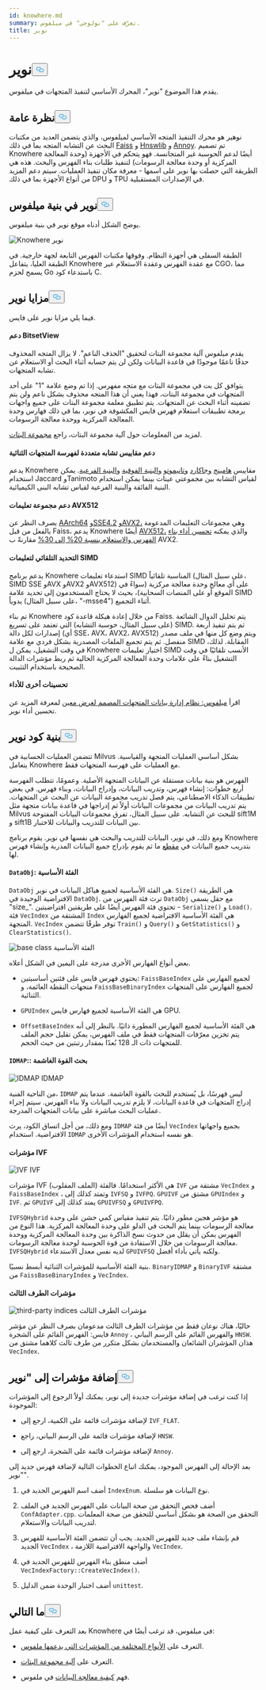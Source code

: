 ```yaml
---
id: knowhere.md
summary: تعرّف على "نولوجي" في ميلفوس.
title: نوير
---
```

<h1 id="Knowhere" class="common-anchor-header">نوير<button data-href="#Knowhere" class="anchor-icon" translate="no">
      <svg translate="no"
        aria-hidden="true"
        focusable="false"
        height="20"
        version="1.1"
        viewBox="0 0 16 16"
        width="16"
      >
        <path
          fill="#0092E4"
          fill-rule="evenodd"
          d="M4 9h1v1H4c-1.5 0-3-1.69-3-3.5S2.55 3 4 3h4c1.45 0 3 1.69 3 3.5 0 1.41-.91 2.72-2 3.25V8.59c.58-.45 1-1.27 1-2.09C10 5.22 8.98 4 8 4H4c-.98 0-2 1.22-2 2.5S3 9 4 9zm9-3h-1v1h1c1 0 2 1.22 2 2.5S13.98 12 13 12H9c-.98 0-2-1.22-2-2.5 0-.83.42-1.64 1-2.09V6.25c-1.09.53-2 1.84-2 3.25C6 11.31 7.55 13 9 13h4c1.45 0 3-1.69 3-3.5S14.5 6 13 6z"
        ></path>
      </svg>
    </button></h1><p>يقدم هذا الموضوع "نوير"، المحرك الأساسي لتنفيذ المتجهات في ميلفوس.</p>
<h2 id="Overview" class="common-anchor-header">نظرة عامة<button data-href="#Overview" class="anchor-icon" translate="no">
      <svg translate="no"
        aria-hidden="true"
        focusable="false"
        height="20"
        version="1.1"
        viewBox="0 0 16 16"
        width="16"
      >
        <path
          fill="#0092E4"
          fill-rule="evenodd"
          d="M4 9h1v1H4c-1.5 0-3-1.69-3-3.5S2.55 3 4 3h4c1.45 0 3 1.69 3 3.5 0 1.41-.91 2.72-2 3.25V8.59c.58-.45 1-1.27 1-2.09C10 5.22 8.98 4 8 4H4c-.98 0-2 1.22-2 2.5S3 9 4 9zm9-3h-1v1h1c1 0 2 1.22 2 2.5S13.98 12 13 12H9c-.98 0-2-1.22-2-2.5 0-.83.42-1.64 1-2.09V6.25c-1.09.53-2 1.84-2 3.25C6 11.31 7.55 13 9 13h4c1.45 0 3-1.69 3-3.5S14.5 6 13 6z"
        ></path>
      </svg>
    </button></h2><p>نوهير هو محرك التنفيذ المتجه الأساسي لميلفوس، والذي يتضمن العديد من مكتبات البحث عن التشابه المتجه بما في ذلك <a href="https://github.com/facebookresearch/faiss">Faiss</a> و <a href="https://github.com/nmslib/hnswlib">Hnswlib</a> و <a href="https://github.com/spotify/annoy">Annoy</a>. تم تصميم Knowhere أيضًا لدعم الحوسبة غير المتجانسة. فهو يتحكم في الأجهزة (وحدة المعالجة المركزية أو وحدة معالجة الرسومات) لتنفيذ طلبات بناء الفهرس والبحث. هذه هي الطريقة التي حصلت بها نوير على اسمها - معرفة مكان تنفيذ العمليات. سيتم دعم المزيد من أنواع الأجهزة بما في ذلك DPU و TPU في الإصدارات المستقبلية.</p>
<h2 id="Knowhere-in-the-Milvus-architecture" class="common-anchor-header">نوير في بنية ميلفوس<button data-href="#Knowhere-in-the-Milvus-architecture" class="anchor-icon" translate="no">
      <svg translate="no"
        aria-hidden="true"
        focusable="false"
        height="20"
        version="1.1"
        viewBox="0 0 16 16"
        width="16"
      >
        <path
          fill="#0092E4"
          fill-rule="evenodd"
          d="M4 9h1v1H4c-1.5 0-3-1.69-3-3.5S2.55 3 4 3h4c1.45 0 3 1.69 3 3.5 0 1.41-.91 2.72-2 3.25V8.59c.58-.45 1-1.27 1-2.09C10 5.22 8.98 4 8 4H4c-.98 0-2 1.22-2 2.5S3 9 4 9zm9-3h-1v1h1c1 0 2 1.22 2 2.5S13.98 12 13 12H9c-.98 0-2-1.22-2-2.5 0-.83.42-1.64 1-2.09V6.25c-1.09.53-2 1.84-2 3.25C6 11.31 7.55 13 9 13h4c1.45 0 3-1.69 3-3.5S14.5 6 13 6z"
        ></path>
      </svg>
    </button></h2><p>يوضح الشكل أدناه موقع نوير في بنية ميلفوس.</p>
<p>
  
   <span class="img-wrapper"> <img translate="no" src="/docs/v2.6.x/assets/knowhere_architecture.png" alt="Knowhere" class="doc-image" id="knowhere" />
   </span> <span class="img-wrapper"> <span>نوير</span> </span></p>
<p>الطبقة السفلى هي أجهزة النظام. وفوقها مكتبات الفهرس التابعة لجهة خارجية. في الطبقة العليا، يتفاعل Knowhere مع عقدة الفهرس وعقدة الاستعلام عبر CGO، مما يسمح لحزم Go باستدعاء كود C.</p>
<h2 id="Knowhere-advantages" class="common-anchor-header">مزايا نوير<button data-href="#Knowhere-advantages" class="anchor-icon" translate="no">
      <svg translate="no"
        aria-hidden="true"
        focusable="false"
        height="20"
        version="1.1"
        viewBox="0 0 16 16"
        width="16"
      >
        <path
          fill="#0092E4"
          fill-rule="evenodd"
          d="M4 9h1v1H4c-1.5 0-3-1.69-3-3.5S2.55 3 4 3h4c1.45 0 3 1.69 3 3.5 0 1.41-.91 2.72-2 3.25V8.59c.58-.45 1-1.27 1-2.09C10 5.22 8.98 4 8 4H4c-.98 0-2 1.22-2 2.5S3 9 4 9zm9-3h-1v1h1c1 0 2 1.22 2 2.5S13.98 12 13 12H9c-.98 0-2-1.22-2-2.5 0-.83.42-1.64 1-2.09V6.25c-1.09.53-2 1.84-2 3.25C6 11.31 7.55 13 9 13h4c1.45 0 3-1.69 3-3.5S14.5 6 13 6z"
        ></path>
      </svg>
    </button></h2><p>فيما يلي مزايا نوير على فايس.</p>
<h4 id="Support-for-BitsetView" class="common-anchor-header">دعم BitsetView</h4><p>يقدم ميلفوس آلية مجموعة البتات لتحقيق "الحذف الناعم". لا يزال المتجه المحذوف حذفًا ناعمًا موجودًا في قاعدة البيانات ولكن لن يتم حسابه أثناء البحث أو الاستعلام عن تشابه المتجهات.</p>
<p>يتوافق كل بت في مجموعة البتات مع متجه مفهرس. إذا تم وضع علامة "1" على أحد المتجهات في مجموعة البتات، فهذا يعني أن هذا المتجه محذوف بشكل ناعم ولن يتم تضمينه أثناء البحث عن المتجهات. يتم تطبيق معلمة مجموعة البتات على جميع واجهات برمجة تطبيقات استعلام فهرس فايس المكشوفة في نوير، بما في ذلك فهارس وحدة المعالجة المركزية ووحدة معالجة الرسومات.</p>
<p>لمزيد من المعلومات حول آلية مجموعة البتات، راجع <a href="/docs/ar/bitset.md">مجموعة البتات</a>.</p>
<h4 id="Support-for-multiple-similarity-metrics-for-indexing-binary-vectors" class="common-anchor-header">دعم مقاييس تشابه متعددة لفهرسة المتجهات الثنائية</h4><p>يدعم Knowhere مقاييس <a href="/docs/ar/metric.md#Hamming-distance">هامينج</a> <a href="/docs/ar/metric.md#Jaccard-distance">وجاكارد</a> <a href="/docs/ar/metric.md#Tanimoto-distance">وتانيموتو</a> <a href="/docs/ar/metric.md#Superstructure">والبنية الفوقية</a> <a href="/docs/ar/metric.md#Substructure">والبنية الفرعية</a>. يمكن استخدام Jaccard وTanimoto لقياس التشابه بين مجموعتي عينات بينما يمكن استخدام البنية الفائقة والبنية الفرعية لقياس تشابه البنى الكيميائية.</p>
<h4 id="Support-for-AVX512-instruction-set" class="common-anchor-header">دعم مجموعة تعليمات AVX512</h4><p>بصرف النظر عن <a href="https://en.wikipedia.org/wiki/AArch64">AArch64</a> <a href="https://en.wikipedia.org/wiki/SSE4#SSE4.2">وSSE4.2</a> <a href="https://en.wikipedia.org/wiki/Advanced_Vector_Extensions">وAVX2،</a> وهي مجموعات التعليمات المدعومة بالفعل من قبل Faiss، يدعم Knowhere أيضًا <a href="https://en.wikipedia.org/wiki/AVX-512">AVX512،</a> والذي يمكنه <a href="https://milvus.io/blog/milvus-performance-AVX-512-vs-AVX2.md">تحسين أداء بناء الفهرس والاستعلام بنسبة 20% إلى 30%</a> مقارنةً ب AVX2.</p>
<h4 id="Automatic-SIMD-instruction-selection" class="common-anchor-header">التحديد التلقائي لتعليمات SIMD</h4><p>يدعم برنامج Knowhere استدعاء تعليمات SIMD المناسبة تلقائياً (على سبيل المثال، SIMD SSE وAVX وAVX2 وAVX512) على أي معالج وحدة معالجة مركزية (سواءً في الموقع أو على المنصات السحابية)، بحيث لا يحتاج المستخدمون إلى تحديد علامة SIMD يدوياً (على سبيل المثال، "-msse4") أثناء التجميع.</p>
<p>تم بناء Knowhere من خلال إعادة هيكلة قاعدة كود Faiss. يتم تحليل الدوال الشائعة (على سبيل المثال، حوسبة التشابه) التي تعتمد على تسريع SIMD. ثم يتم تنفيذ أربعة إصدارات لكل دالة (أي SSE، AVX، AVX2، AVX512) ويتم وضع كل منها في ملف مصدر منفصل. ثم يتم تجميع الملفات المصدرية بشكل فردي مع علامة SIMD المقابلة. لذلك، في وقت التشغيل، يمكن ل Knowhere اختيار تعليمات SIMD الأنسب تلقائيًا في وقت التشغيل بناءً على علامات وحدة المعالجة المركزية الحالية ثم ربط مؤشرات الدالة الصحيحة باستخدام التثبيت.</p>
<h4 id="Other-performance-optimization" class="common-anchor-header">تحسينات أخرى للأداء</h4><p>اقرأ <a href="https://www.cs.purdue.edu/homes/csjgwang/pubs/SIGMOD21_Milvus.pdf">ميلفوس: نظام إدارة بيانات المتجهات المصمم لغرض معين</a> لمعرفة المزيد عن تحسين أداء نوير.</p>
<h2 id="Knowhere-code-structure" class="common-anchor-header">بنية كود نوير<button data-href="#Knowhere-code-structure" class="anchor-icon" translate="no">
      <svg translate="no"
        aria-hidden="true"
        focusable="false"
        height="20"
        version="1.1"
        viewBox="0 0 16 16"
        width="16"
      >
        <path
          fill="#0092E4"
          fill-rule="evenodd"
          d="M4 9h1v1H4c-1.5 0-3-1.69-3-3.5S2.55 3 4 3h4c1.45 0 3 1.69 3 3.5 0 1.41-.91 2.72-2 3.25V8.59c.58-.45 1-1.27 1-2.09C10 5.22 8.98 4 8 4H4c-.98 0-2 1.22-2 2.5S3 9 4 9zm9-3h-1v1h1c1 0 2 1.22 2 2.5S13.98 12 13 12H9c-.98 0-2-1.22-2-2.5 0-.83.42-1.64 1-2.09V6.25c-1.09.53-2 1.84-2 3.25C6 11.31 7.55 13 9 13h4c1.45 0 3-1.69 3-3.5S14.5 6 13 6z"
        ></path>
      </svg>
    </button></h2><p>تتضمن العمليات الحسابية في Milvus بشكل أساسي العمليات المتجهة والقياسية. يتعامل Knowhere مع العمليات على فهرسة المتجهات فقط.</p>
<p>الفهرس هو بنية بيانات مستقلة عن البيانات المتجهة الأصلية. وعمومًا، تتطلب الفهرسة أربع خطوات: إنشاء فهرس، وتدريب البيانات، وإدراج البيانات، وبناء فهرس. في بعض تطبيقات الذكاء الاصطناعي، يتم فصل تدريب مجموعة البيانات عن البحث عن المتجهات. يتم تدريب البيانات من مجموعات البيانات أولاً ثم إدراجها في قاعدة بيانات متجهة مثل Milvus للبحث عن التشابه. على سبيل المثال، تفرق مجموعات البيانات المفتوحة sift1M و sift1B بين البيانات للتدريب والبيانات للاختبار.</p>
<p>ومع ذلك، في نوير، البيانات للتدريب والبحث هي نفسها في نوير. يقوم برنامج Knowhere بتدريب جميع البيانات في <a href="https://milvus.io/blog/deep-dive-1-milvus-architecture-overview.md#Segments">مقطع</a> ما ثم يقوم بإدراج جميع البيانات المدربة وإنشاء فهرس لها.</p>
<h4 id="DataObj-base-class" class="common-anchor-header"><code translate="no">DataObj</code>: الفئة الأساسية</h4><p><code translate="no">DataObj</code> هي الفئة الأساسية لجميع هياكل البيانات في نوير. <code translate="no">Size()</code> هي الطريقة الافتراضية الوحيدة في <code translate="no">DataObj</code>. ترث فئة الفهرس من <code translate="no">DataObj</code> مع حقل يسمى "size_". تحتوي فئة الفهرس أيضًا على طريقتين افتراضيتين - <code translate="no">Serialize()</code> و <code translate="no">Load()</code>. فئة <code translate="no">VecIndex</code> المشتقة من <code translate="no">Index</code> هي الفئة الأساسية الافتراضية لجميع الفهارس المتجهة. <code translate="no">VecIndex</code> توفر طرقًا تتضمن <code translate="no">Train()</code> و <code translate="no">Query()</code> و <code translate="no">GetStatistics()</code> و <code translate="no">ClearStatistics()</code>.</p>
<p>
  
   <span class="img-wrapper"> <img translate="no" src="/docs/v2.6.x/assets/Knowhere_base_classes.png" alt="base class" class="doc-image" id="base-class" />
   </span> <span class="img-wrapper"> <span>الفئة الأساسية</span> </span></p>
<p>بعض أنواع الفهارس الأخرى مدرجة على اليمين في الشكل أعلاه.</p>
<ul>
<li><p>يحتوي فهرس فايس على فئتين أساسيتين: <code translate="no">FaissBaseIndex</code> لجميع الفهارس على متجهات النقطة العائمة، و <code translate="no">FaissBaseBinaryIndex</code> لجميع الفهارس على المتجهات الثنائية.</p></li>
<li><p><code translate="no">GPUIndex</code> هي الفئة الأساسية لجميع فهارس فايس GPU.</p></li>
<li><p><code translate="no">OffsetBaseIndex</code> هي الفئة الأساسية لجميع الفهارس المطورة ذاتيًا. بالنظر إلى أنه يتم تخزين معرّفات المتجهات فقط في ملف الفهرس، يمكن تقليل حجم الملف للمتجهات ذات الـ 128 بُعدًا بمقدار رتبتين من حيث الحجم.</p></li>
</ul>
<h4 id="IDMAP-brute-force-search" class="common-anchor-header"><code translate="no">IDMAP</code>:: بحث القوة الغاشمة</h4><p>
  
   <span class="img-wrapper"> <img translate="no" src="/docs/v2.6.x/assets/IDMAP.png" alt="IDMAP" class="doc-image" id="idmap" />
   </span> <span class="img-wrapper"> <span>IDMAP</span> </span></p>
<p>من الناحية الفنية، <code translate="no">IDMAP</code> ليس فهرسًا، بل يُستخدم للبحث بالقوة الغاشمة. عندما يتم إدراج المتجهات في قاعدة البيانات، لا يلزم تدريب البيانات ولا بناء الفهرس. سيتم إجراء عمليات البحث مباشرة على بيانات المتجهات المدرجة.</p>
<p>ومع ذلك، من أجل اتساق الكود، يرث <code translate="no">IDMAP</code> أيضًا من فئة <code translate="no">VecIndex</code> بجميع واجهاتها الافتراضية. استخدام <code translate="no">IDMAP</code> هو نفسه استخدام المؤشرات الأخرى.</p>
<h4 id="IVF-indices" class="common-anchor-header">مؤشرات IVF</h4><p>
  
   <span class="img-wrapper"> <img translate="no" src="/docs/v2.6.x/assets/IVF.png" alt="IVF" class="doc-image" id="ivf" />
   </span> <span class="img-wrapper"> <span>IVF</span> </span></p>
<p>مؤشرات IVF (الملف المقلوب) هي الأكثر استخدامًا. فالفئة <code translate="no">IVF</code> مشتقة من <code translate="no">VecIndex</code> و <code translate="no">FaissBaseIndex</code> ، وتمتد كذلك إلى <code translate="no">IVFSQ</code> و <code translate="no">IVFPQ</code>. <code translate="no">GPUIVF</code> مشتق من <code translate="no">GPUIndex</code> و <code translate="no">IVF</code>. ثم <code translate="no">GPUIVF</code> يمتد كذلك إلى <code translate="no">GPUIVFSQ</code> و <code translate="no">GPUIVFPQ</code>.</p>
<p><code translate="no">IVFSQHybrid</code> هو مؤشر هجين مطور ذاتيًا. يتم تنفيذ مقياس كمي خشن على وحدة معالجة الرسومات بينما يتم البحث في الدلو على وحدة المعالجة المركزية. هذا النوع من الفهرس يمكن أن يقلل من حدوث نسخ الذاكرة بين وحدة المعالجة المركزية ووحدة معالجة الرسومات من خلال الاستفادة من قوة الحوسبة لوحدة معالجة الرسومات. <code translate="no">IVFSQHybrid</code> لديه نفس معدل الاستدعاء <code translate="no">GPUIVFSQ</code> ولكنه يأتي بأداء أفضل.</p>
<p>بنية الفئة الأساسية للمؤشرات الثنائية أبسط نسبيًا. <code translate="no">BinaryIDMAP</code> و <code translate="no">BinaryIVF</code> مشتقة من <code translate="no">FaissBaseBinaryIndex</code> و <code translate="no">VecIndex</code>.</p>
<h4 id="Third-party-indices" class="common-anchor-header">مؤشرات الطرف الثالث</h4><p>
  
   <span class="img-wrapper"> <img translate="no" src="/docs/v2.6.x/assets/third_party_index.png" alt="third-party indices" class="doc-image" id="third-party-indices" />
   </span> <span class="img-wrapper"> <span>مؤشرات الطرف الثالث</span> </span></p>
<p>حاليًا، هناك نوعان فقط من مؤشرات الطرف الثالث مدعومان بصرف النظر عن مؤشر فايس: الفهرس القائم على الشجرة <code translate="no">Annoy</code> ، والفهرس القائم على الرسم البياني <code translate="no">HNSW</code>. هذان المؤشران الشائعان والمستخدمان بشكل متكرر من طرف ثالث كلاهما مشتق من <code translate="no">VecIndex</code>.</p>
<h2 id="Adding-indices-to-Knowhere" class="common-anchor-header">إضافة مؤشرات إلى "نوير<button data-href="#Adding-indices-to-Knowhere" class="anchor-icon" translate="no">
      <svg translate="no"
        aria-hidden="true"
        focusable="false"
        height="20"
        version="1.1"
        viewBox="0 0 16 16"
        width="16"
      >
        <path
          fill="#0092E4"
          fill-rule="evenodd"
          d="M4 9h1v1H4c-1.5 0-3-1.69-3-3.5S2.55 3 4 3h4c1.45 0 3 1.69 3 3.5 0 1.41-.91 2.72-2 3.25V8.59c.58-.45 1-1.27 1-2.09C10 5.22 8.98 4 8 4H4c-.98 0-2 1.22-2 2.5S3 9 4 9zm9-3h-1v1h1c1 0 2 1.22 2 2.5S13.98 12 13 12H9c-.98 0-2-1.22-2-2.5 0-.83.42-1.64 1-2.09V6.25c-1.09.53-2 1.84-2 3.25C6 11.31 7.55 13 9 13h4c1.45 0 3-1.69 3-3.5S14.5 6 13 6z"
        ></path>
      </svg>
    </button></h2><p>إذا كنت ترغب في إضافة مؤشرات جديدة إلى نوير، يمكنك أولاً الرجوع إلى المؤشرات الموجودة:</p>
<ul>
<li><p>لإضافة مؤشرات قائمة على الكمية، ارجع إلى <code translate="no">IVF_FLAT</code>.</p></li>
<li><p>لإضافة مؤشرات قائمة على الرسم البياني، راجع <code translate="no">HNSW</code>.</p></li>
<li><p>لإضافة مؤشرات قائمة على الشجرة، ارجع إلى <code translate="no">Annoy</code>.</p></li>
</ul>
<p>بعد الإحالة إلى الفهرس الموجود، يمكنك اتباع الخطوات التالية لإضافة فهرس جديد إلى "نوير".</p>
<ol>
<li><p>أضف اسم الفهرس الجديد في <code translate="no">IndexEnum</code>. نوع البيانات هو سلسلة.</p></li>
<li><p>أضف فحص التحقق من صحة البيانات على الفهرس الجديد في الملف <code translate="no">ConfAdapter.cpp</code>. التحقق من الصحة هو بشكل أساسي للتحقق من صحة المعلمات لتدريب البيانات والاستعلام.</p></li>
<li><p>قم بإنشاء ملف جديد للفهرس الجديد. يجب أن تتضمن الفئة الأساسية للفهرس الجديد <code translate="no">VecIndex</code> ، والواجهة الافتراضية اللازمة <code translate="no">VecIndex</code>.</p></li>
<li><p>أضف منطق بناء الفهرس للفهرس الجديد في <code translate="no">VecIndexFactory::CreateVecIndex()</code>.</p></li>
<li><p>أضف اختبار الوحدة ضمن الدليل <code translate="no">unittest</code>.</p></li>
</ol>
<h2 id="Whats-next" class="common-anchor-header">ما التالي<button data-href="#Whats-next" class="anchor-icon" translate="no">
      <svg translate="no"
        aria-hidden="true"
        focusable="false"
        height="20"
        version="1.1"
        viewBox="0 0 16 16"
        width="16"
      >
        <path
          fill="#0092E4"
          fill-rule="evenodd"
          d="M4 9h1v1H4c-1.5 0-3-1.69-3-3.5S2.55 3 4 3h4c1.45 0 3 1.69 3 3.5 0 1.41-.91 2.72-2 3.25V8.59c.58-.45 1-1.27 1-2.09C10 5.22 8.98 4 8 4H4c-.98 0-2 1.22-2 2.5S3 9 4 9zm9-3h-1v1h1c1 0 2 1.22 2 2.5S13.98 12 13 12H9c-.98 0-2-1.22-2-2.5 0-.83.42-1.64 1-2.09V6.25c-1.09.53-2 1.84-2 3.25C6 11.31 7.55 13 9 13h4c1.45 0 3-1.69 3-3.5S14.5 6 13 6z"
        ></path>
      </svg>
    </button></h2><p>بعد التعرف على كيفية عمل Knowhere في ميلفوس، قد ترغب أيضًا في:</p>
<ul>
<li><p>التعرف على <a href="/docs/ar/index.md">الأنواع المختلفة من المؤشرات التي يدعمها ملفوس</a>.</p></li>
<li><p>التعرف على <a href="/docs/ar/bitset.md">آلية مجموعة البتات</a>.</p></li>
<li><p>فهم <a href="/docs/ar/data_processing.md">كيفية معالجة البيانات</a> في ملفوس.</p></li>
</ul>
